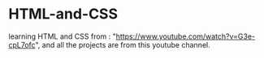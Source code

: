 # HTML-and-CSS

learning HTML and CSS from : "https://www.youtube.com/watch?v=G3e-cpL7ofc", and all the projects are from this youtube channel. 
